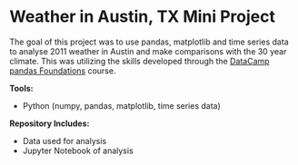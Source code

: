 # Weather in Austin, TX Mini Project
The goal of this project was to use pandas, matplotlib and time series data to analyse 2011 weather in Austin and make comparisons with the 30 year climate. This was utilizing the skills developed through the [DataCamp pandas Foundations](https://www.datacamp.com/courses/pandas-foundations) course. 

**Tools:**
- Python (numpy, pandas, matplotlib, time series data)

**Repository Includes:**
- Data used for analysis
- Jupyter Notebook of analysis

